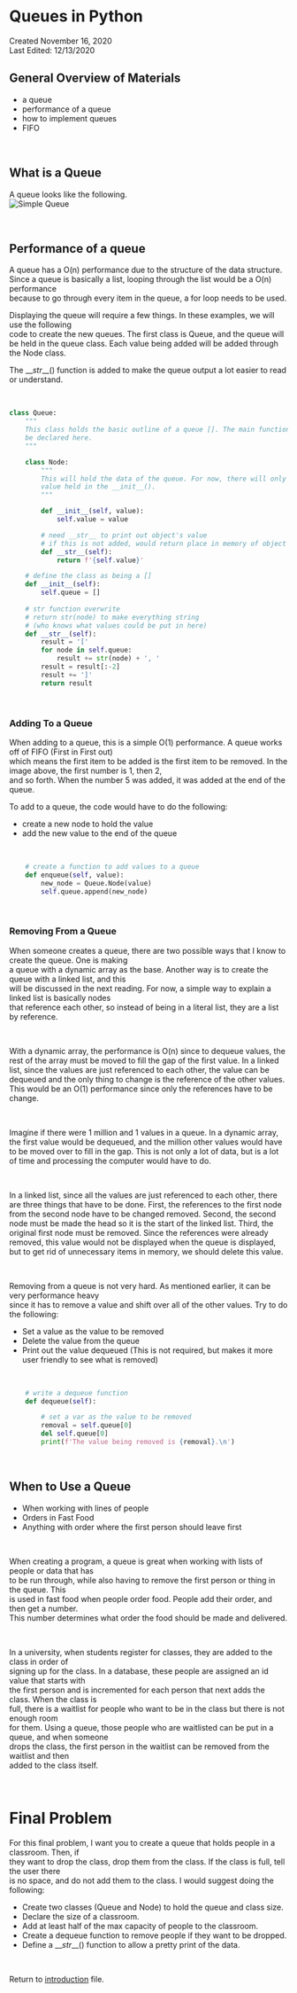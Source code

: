 # Queues in Python
Created November 16, 2020  
Last Edited: 12/13/2020

## General Overview of Materials
- a queue
- performance of a queue
- how to implement queues
- FIFO  
<p>&nbsp;</p>

## What is a Queue  

A queue looks like the following.  
![Simple Queue](queue_image.jpg)
<p>&nbsp;</p>

## Performance of a queue
A queue has a O(n) performance due to the structure of the data structure.  
Since a queue is basically a list, looping through the list would be a O(n) performance  
because to go through every item in the queue, a for loop needs to be used.  

Displaying the queue will require a few things. In these examples, we will use the following  
code to create the new queues. The first class is Queue, and the queue will be held in
the queue class. Each value being added will be added through the Node class.  

The \_\_*str*\_\_() function is added to make the queue output a lot easier to read  
or understand.
<p>&nbsp;</p>

```python
class Queue:
    """
    This class holds the basic outline of a queue []. The main functions will
    be declared here.
    """

    class Node:
        """
        This will hold the data of the queue. For now, there will only be one
        value held in the __init__().
        """

        def __init__(self, value):
            self.value = value

        # need __str__ to print out object's value
        # if this is not added, would return place in memory of object
        def __str__(self):
            return f'{self.value}'

    # define the class as being a []
    def __init__(self):
        self.queue = []
    
    # str function overwrite
    # return str(node) to make everything string
    # (who knows what values could be put in here)
    def __str__(self):
        result = '['
        for node in self.queue:
            result += str(node) + ', '
        result = result[:-2]
        result += ']'
        return result

```  

<p>&nbsp;</p>

### Adding To a Queue
When adding to a queue, this is a simple O(1) performance. A queue works off of FIFO (First in First out)  
which means the first item to be added is the first item to be removed. In the image above, the first number is 1, then 2,  
and so forth. When the number 5 was added, it was added at the end of the queue. 

To add to a queue, the code would have to do the following:
  * create a new node to hold the value
  * add the new value to the end of the queue
<p>&nbsp;</p>

```python
    # create a function to add values to a queue
    def enqueue(self, value):
        new_node = Queue.Node(value)
        self.queue.append(new_node)
```

<p>&nbsp;</p>

### Removing From a Queue
When someone creates a queue, there are two possible ways that I know to create the queue. One is making  
a queue with a dynamic array as the base. Another way is to create the queue with a linked list, and this  
will be discussed in the next reading. For now, a simple way to explain a linked list is basically nodes  
that reference each other, so instead of being in a literal list, they are a list by reference.  
<p>&nbsp;</p>
With a dynamic array, the performance is O(n) since to dequeue values, the rest of the array must be moved  
to fill the gap of the first value. In a linked list, since the values are just referenced to each other,  
the value can be dequeued and the only thing to change is the reference of the other values. This would  
be an O(1) performance since only the references have to be change.  
<p>&nbsp;</p>
Imagine if there were 1 million and 1 values in a queue. In a dynamic array, the first value would be dequeued,  
and the million other values would have to be moved over to fill in the gap. This is not only a lot of data, but  
is a lot of time and processing the computer would have to do.  
<p>&nbsp;</p>
In a linked list, since all the values are just referenced to each other, there are three things that have to be done.  
First, the references to the first node from the second node have to be changed removed.  
Second, the second node must be made the head so it is the start of the linked list.
Third, the original first node must be removed. Since the references were already removed, this value would not be  
displayed when the queue is displayed, but to get rid of unnecessary items in memory, we should delete this value.

<p>&nbsp;</p>

Removing from a queue is not very hard. As mentioned earlier, it can be very performance heavy  
since it has to remove a value and shift over all of the other values. Try to do the following:
  * Set a value as the value to be removed
  * Delete the value from the queue
  * Print out the value dequeued (This is not required, but makes it more user friendly to see what is removed)
<p>&nbsp;</p>

```python
    # write a dequeue function
    def dequeue(self):

        # set a var as the value to be removed
        removal = self.queue[0]
        del self.queue[0]
        print(f'The value being removed is {removal}.\n')
```

<p>&nbsp;</p>

## When to Use a Queue
* When working with lines of people
* Orders in Fast Food
* Anything with order where the first person should leave first

<p>&nbsp;</p>

When creating a program, a queue is great when working with lists of people or data that has  
to be run through, while also having to remove the first person or thing in the queue. This  
is used in fast food when people order food. People add their order, and then get a number.  
This number determines what order the food should be made and delivered.  

<p>&nbsp;</p>

In a university, when students register for classes, they are added to the class in order of  
signing up for the class. In a database, these people are assigned an id value that starts with  
the first person and is incremented for each person that next adds the class. When the class is  
full, there is a waitlist for people who want to be in the class but there is not enough room  
for them. Using a queue, those people who are waitlisted can be put in a queue, and when someone  
drops the class, the first person in the waitlist can be removed from the waitlist and then  
added to the class itself.

<p>&nbsp;</p>

# Final Problem

For this final problem, I want you to create a queue that holds people in a classroom. Then, if  
they want to drop the class, drop them from the class. If the class is full, tell the user there  
is no space, and do not add them to the class. I would suggest doing the following:  
  * Create two classes (Queue and Node) to hold the queue and class size.  
  * Declare the size of a classroom.
  * Add at least half of the max capacity of people to the classroom.
  * Create a dequeue function to remove people if they want to be dropped.  
  * Define a \_\_*str*_\_() function to allow a pretty print of the data.  

<p>&nbsp;</p>

Return to [introduction](introduction.md) file.